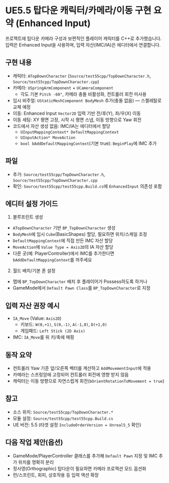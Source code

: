 # UE5.5 탑다운 캐릭터/카메라/이동 구현 요약 (Enhanced Input)

프로젝트에 탑다운 카메라 구성과 보편적인 플레이어 캐릭터를 C++로 추가했습니다. 입력은 Enhanced Input을 사용하며, 입력 자산(IMC/IA)은 에디터에서 연결합니다.

## 구현 내용
- 캐릭터: `ATopDownCharacter` (`Source/test55cpp/TopDownCharacter.h`, `Source/test55cpp/TopDownCharacter.cpp`)
- 카메라: `USpringArmComponent` + `UCameraComponent`
  - 각도 기본 `Pitch -60°`, 카메라 충돌 비활성화, 컨트롤러 회전 미사용
- 임시 비주얼: `UStaticMeshComponent BodyMesh` 추가(충돌 없음) — 스켈레탈로 교체 예정
- 이동: Enhanced Input `Vector2D` 입력 기반 전/후(Y), 좌/우(X) 이동
- 이동 세팅: XY 평면 고정, 시작 시 평면 스냅, 이동 방향으로 Yaw 회전
- 코드에서 자산 생성 없음: IMC/IA는 에디터에서 할당
  - `UInputMappingContext* DefaultMappingContext`
  - `UInputAction* MoveAction`
  - `bool bAddDefaultMappingContext`(기본 true): `BeginPlay`에 IMC 추가

## 파일
- 추가: `Source/test55cpp/TopDownCharacter.h`, `Source/test55cpp/TopDownCharacter.cpp`
- 확인: `Source/test55cpp/test55cpp.Build.cs`에 `EnhancedInput` 의존성 포함

## 에디터 설정 가이드
1) 블루프린트 생성
- `ATopDownCharacter` 기반 `BP_TopDownCharacter` 생성
- `BodyMesh`에 임시 `Cube`(BasicShapes) 할당, 필요하면 위치/스케일 조정
- `DefaultMappingContext`에 직접 만든 IMC 자산 할당
- `MoveAction`에 `Value Type = Axis2D`의 IA 자산 할당
- 다른 곳(예: PlayerController)에서 IMC를 추가한다면 `bAddDefaultMappingContext`를 꺼주세요

2) 월드 배치/기본 폰 설정
- 맵에 `BP_TopDownCharacter` 배치 후 플레이어가 Possess하도록 하거나
- GameMode에서 `Default Pawn Class`를 `BP_TopDownCharacter`로 지정

## 입력 자산 권장 예시
- `IA_Move` (Value: `Axis2D`)
  - 키보드: `W(0,+1)`, `S(0,-1)`, `A(-1,0)`, `D(+1,0)`
  - 게임패드: `Left Stick (2D Axis)`
- IMC: `IA_Move`를 위 키/축에 매핑

## 동작 요약
- 컨트롤러 Yaw 기준 앞/오른쪽 벡터를 계산하고 `AddMovementInput`에 적용
- 카메라는 스프링암에 고정되어 컨트롤러 회전에 영향 받지 않음
- 캐릭터는 이동 방향으로 자연스럽게 회전(`bOrientRotationToMovement = true`)

## 참고
- 소스 위치: `Source/test55cpp/TopDownCharacter.*`
- 모듈 설정: `Source/test55cpp/test55cpp.Build.cs`
- UE 버전: 5.5 (타겟 설정 `IncludeOrderVersion = Unreal5_5` 확인)

## 다음 작업 제안(옵션)
- GameMode/PlayerController 클래스를 추가해 `Default Pawn` 지정 및 IMC 추가 위치를 명확히 분리
- 정사영(Orthographic) 탑다운이 필요하면 카메라 프로젝션 모드 옵션화
- 런/스프린트, 회피, 상호작용 등 입력 액션 확장

